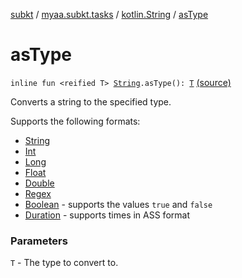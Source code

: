 [subkt](../../index.md) / [myaa.subkt.tasks](../index.md) / [kotlin.String](index.md) / [asType](./as-type.md)

# asType

`inline fun <reified T> `[`String`](https://kotlinlang.org/api/latest/jvm/stdlib/kotlin/-string/index.html)`.asType(): `[`T`](as-type.md#T) [(source)](https://github.com/Myaamori/SubKt/blob/0.1.12/src/main/kotlin/myaa/subkt/tasks/tasks.kt#L2235)

Converts a string to the specified type.

Supports the following formats:

* [String](https://kotlinlang.org/api/latest/jvm/stdlib/kotlin/-string/index.html)
* [Int](https://kotlinlang.org/api/latest/jvm/stdlib/kotlin/-int/index.html)
* [Long](https://kotlinlang.org/api/latest/jvm/stdlib/kotlin/-long/index.html)
* [Float](https://kotlinlang.org/api/latest/jvm/stdlib/kotlin/-float/index.html)
* [Double](https://kotlinlang.org/api/latest/jvm/stdlib/kotlin/-double/index.html)
* [Regex](https://kotlinlang.org/api/latest/jvm/stdlib/kotlin.text/-regex/index.html)
* [Boolean](https://kotlinlang.org/api/latest/jvm/stdlib/kotlin/-boolean/index.html) - supports the values `true` and `false`
* [Duration](https://docs.oracle.com/javase/9/docs/api/java/time/Duration.html) - supports times in ASS format

### Parameters

`T` - The type to convert to.